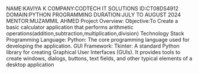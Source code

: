NAME:KAVIYA K
COMPANY:CODTECH IT SOLUTIONS
ID:CT08DS4912
DOMAIN:PYTHON PROGRAMMING
DURATION:JULY TO AUGUST 2024
MENTOR:MUZAMMIL AHMED
Project Overview:
Objective:To Create a basic calculator application that performs arithmetic operations(addition,subtraction,multiplication,division)
 Technology Stack
Programming Language:
Python: The core programming language used for developing the application.
GUI Framework:
Tkinter: A standard Python library for creating Graphical User Interfaces (GUIs). It provides tools to create windows, dialogs, buttons, text fields, and other typical elements of a desktop application
